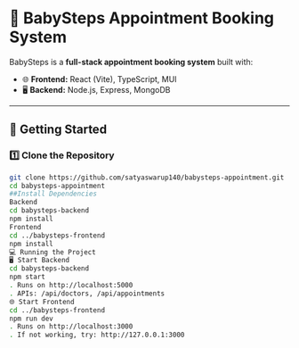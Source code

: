 # 🏥 BabySteps Appointment Booking System

BabySteps is a **full-stack appointment booking system** built with:
- 🌐 **Frontend:** React (Vite), TypeScript, MUI
- 🖥 **Backend:** Node.js, Express, MongoDB

---

## **🚀 Getting Started**

### 1️⃣ Clone the Repository
```sh
git clone https://github.com/satyaswarup140/babysteps-appointment.git
cd babysteps-appointment
##Install Dependencies
Backend
cd babysteps-backend
npm install
Frontend
cd ../babysteps-frontend
npm install
💻 Running the Project
🖥 Start Backend
cd babysteps-backend
npm start
. Runs on http://localhost:5000
. APIs: /api/doctors, /api/appointments
🌐 Start Frontend
cd ../babysteps-frontend
npm run dev
. Runs on http://localhost:3000
. If not working, try: http://127.0.0.1:3000
